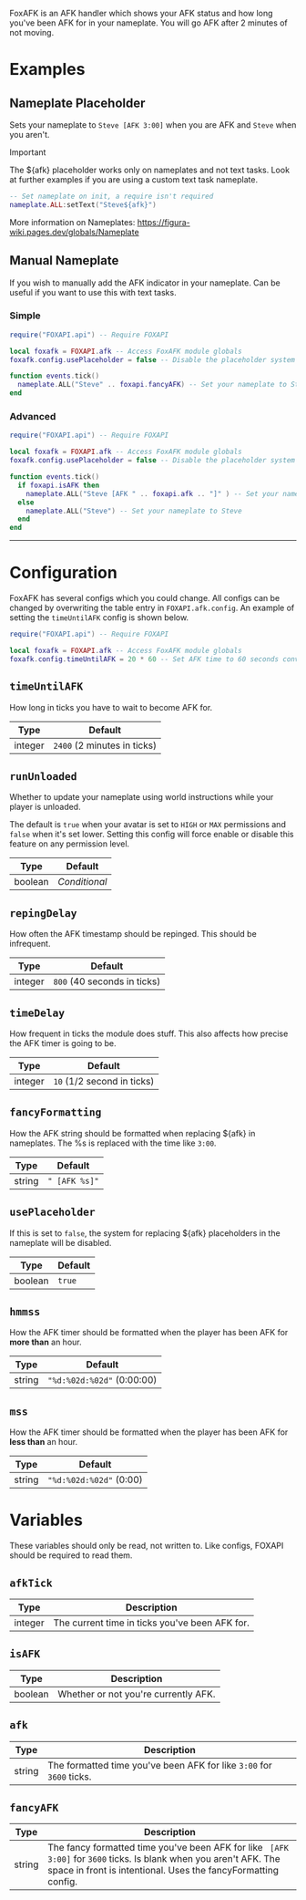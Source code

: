 FoxAFK is an AFK handler which shows your AFK status and how long you've been AFK for in your nameplate. You will go AFK after 2 minutes of not moving.

# Examples

## Nameplate Placeholder

Sets your nameplate to `Steve [AFK 3:00]` when you are AFK and `Steve` when you aren't.

> [!IMPORTANT]
> The \${afk} placeholder works only on nameplates and not text tasks. Look at further examples if you are using a custom text task nameplate.

```lua
-- Set nameplate on init, a require isn't required
nameplate.ALL:setText("Steve${afk}")
```

More information on Nameplates: https://figura-wiki.pages.dev/globals/Nameplate

## Manual Nameplate

If you wish to manually add the AFK indicator in your nameplate. Can be useful if you want to use this with text tasks.

### Simple
```lua
require("FOXAPI.api") -- Require FOXAPI

local foxafk = FOXAPI.afk -- Access FoxAFK module globals
foxafk.config.usePlaceholder = false -- Disable the placeholder system

function events.tick()
  nameplate.ALL("Steve" .. foxapi.fancyAFK) -- Set your nameplate to Steve [AFK 3:00] but manually
end
```

### Advanced
```lua
require("FOXAPI.api") -- Require FOXAPI

local foxafk = FOXAPI.afk -- Access FoxAFK module globals
foxafk.config.usePlaceholder = false -- Disable the placeholder system

function events.tick()
  if foxapi.isAFK then
    nameplate.ALL("Steve [AFK " .. foxapi.afk .. "]" ) -- Set your nameplate to Steve [AFK 3:00] but manually
  else
    nameplate.ALL("Steve") -- Set your nameplate to Steve
  end
end
```

---

# Configuration
FoxAFK has several configs which you could change. All configs can be changed by overwriting the table entry in `FOXAPI.afk.config`. An example of setting the `timeUntilAFK` config is shown below.

```lua
require("FOXAPI.api") -- Require FOXAPI

local foxafk = FOXAPI.afk -- Access FoxAFK module globals
foxafk.config.timeUntilAFK = 20 * 60 -- Set AFK time to 60 seconds converted to ticks
```

## `timeUntilAFK`
How long in ticks you have to wait to become AFK for.

| Type | Default |
| - | - |
| integer | `2400` (2 minutes in ticks) |

## `runUnloaded`
Whether to update your nameplate using world instructions while your player is unloaded.

The default is `true` when your avatar is set to `HIGH` or `MAX` permissions and `false` when it's set lower. Setting this config will force enable or disable this feature on any permission level.

| Type | Default |
| - | - |
| boolean | *Conditional* |

## `repingDelay`
How often the AFK timestamp should be repinged. This should be infrequent.

| Type | Default |
| - | - |
| integer | `800` (40 seconds in ticks) |

## `timeDelay`
How frequent in ticks the module does stuff. This also affects how precise the AFK timer is going to be.

| Type | Default |
| - | - |
| integer | `10` (1/2 second in ticks) |

## `fancyFormatting`
How the AFK string should be formatted when replacing ${afk} in nameplates. The %s is replaced with the time like `3:00`.

| Type | Default |
| - | - |
| string | `" [AFK %s]"` |

## `usePlaceholder`
If this is set to `false`, the system for replacing ${afk} placeholders in the nameplate will be disabled.

| Type | Default |
| - | - |
| boolean | `true` |

## `hmmss`
How the AFK timer should be formatted when the player has been AFK for **more than** an hour.

| Type | Default |
| - | - |
| string | `"%d:%02d:%02d"` (0:00:00) |

## `mss`
How the AFK timer should be formatted when the player has been AFK for **less than** an hour.

| Type | Default |
| - | - |
| string | `"%d:%02d:%02d"` (0:00) |

# Variables
These variables should only be read, not written to. Like configs, FOXAPI should be required to read them.

## `afkTick`

| Type | Description |
| - | - |
| integer | The current time in ticks you've been AFK for. |

## `isAFK`

| Type | Description |
| - | - |
| boolean | Whether or not you're currently AFK. |

## `afk`

| Type | Description |
| - | - |
| string | The formatted time you've been AFK for like `3:00` for `3600` ticks. |

## `fancyAFK`

| Type | Description |
| - | - |
| string | The fancy formatted time you've been AFK for like ` [AFK 3:00]` for `3600` ticks. Is blank when you aren't AFK. The space in front is intentional. Uses the fancyFormatting config. |